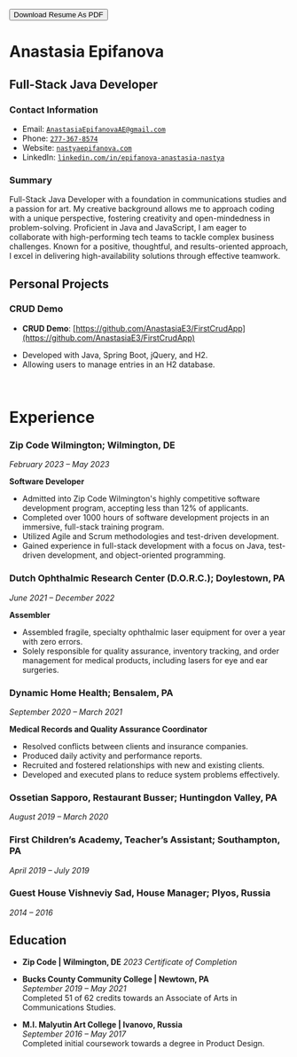 <script src="http://code.jquery.com/jquery-1.4.2.min.js"></script> <script> var x = document.getElementsByClassName("site-footer-credits"); setTimeout(() => { x[0].remove(); }, 10); </script>

<div class="header-bar"></div>
 <link rel="stylesheet" type="text/css" media="all" href="./style.css" />
 <script>
    function downloadAsPDF() {
        // Assuming the PDF file is named 'sample.pdf' and resides in the same directory as your README.md
        window.location.href = 'resume.pdf';
    }
</script>
<meta property="og:title" content="Dean-Walls-Public-Portfolio" />

<button onclick="downloadAsPDF()">Download Resume As PDF</button> 

# Anastasia Epifanova 

## Full-Stack Java Developer

### Contact Information

* Email: [`AnastasiaEpifanovaAE@gmail.com`](AnastasiaEpifanovaAE@gmail.com)
* Phone: [`277-367-8574`](tel:+1-267-367-8574)
* Website: [`nastyaepifanova.com`](http://nastyaepifanova.com)
* LinkedIn: [`linkedin.com/in/epifanova-anastasia-nastya`](https://www.linkedin.com/in/epifanova-anastasia-nastya)

### Summary

Full-Stack Java Developer with a foundation in communications studies and a passion for art. My creative background allows me to approach coding with a unique perspective, fostering creativity and open-mindedness in problem-solving. Proficient in Java and JavaScript, I am eager to collaborate with high-performing tech teams to tackle complex business challenges. Known for a positive, thoughtful, and results-oriented approach, I excel in delivering high-availability solutions through effective teamwork.

## Personal Projects

### CRUD Demo
  <!-- * A [live demo can be viewed here.](http://crud_demo.deanwalls.com) allowing users to manage entries in an H2 database.  -->
  <!-- * Developed with Java, Spring Boot, jQuery, and H2; adopting the MVC architectural pattern for enhanced maintainability. 

### Back-End
  * Developed a backend service using Spring Boot, handling CRUD operations
  * Crafted RESTful APIs for data management, integrated services using Spring Annotations, and set up CORS for [https://deanofwalls.github.io](https://deanofwalls.github.io). -->

- **CRUD Demo**: [https://github.com/AnastasiaE3/FirstCrudApp](https://github.com/AnastasiaE3/FirstCrudApp) 
* Developed with Java, Spring Boot, jQuery, and H2.
* Allowing users to manage entries in an H2 database.


<!-- ### Front-End
  * Hosted on Github Pages with UI elements structured in HTML, styled with CSS, and dynamic data operations via AJAX.
  * Incorporated CORS for secure front-to-back-end communication. -->

<div style="page-break-before: always;"></div>
<br class="print-only">

# Experience
### Zip Code Wilmington; Wilmington, DE 
*February 2023 – May 2023*

**Software Developer**
- Admitted into Zip Code Wilmington's highly competitive software development program, accepting less than 12% of applicants.
- Completed over 1000 hours of software development projects in an immersive, full-stack training program.
- Utilized Agile and Scrum methodologies and test-driven development.
- Gained experience in full-stack development with a focus on Java, test-driven development, and object-oriented programming.

### Dutch Ophthalmic Research Center (D.O.R.C.); Doylestown, PA 
*June 2021 – December 2022*

**Assembler**
- Assembled fragile, specialty ophthalmic laser equipment for over a year with zero errors.
- Solely responsible for quality assurance, inventory tracking, and order management for medical products, including lasers for eye and ear surgeries.

### Dynamic Home Health; Bensalem, PA 
*September 2020 – March 2021*

**Medical Records and Quality Assurance Coordinator**
- Resolved conflicts between clients and insurance companies.
- Produced daily activity and performance reports.
- Recruited and fostered relationships with new and existing clients.
- Developed and executed plans to reduce system problems effectively.

### Ossetian Sapporo, Restaurant Busser; Huntingdon Valley, PA 
*August 2019 – March 2020*

### First Children’s Academy, Teacher’s Assistant; Southampton, PA 
*April 2019 – July 2019*

### Guest House Vishneviy Sad, House Manager; Plyos, Russia 
*2014 – 2016*
## Education
- **Zip Code | Wilmington, DE**
 *2023 Certificate of Completion*

- **Bucks County Community College | Newtown, PA**  
  *September 2019 – May 2021*  
  Completed 51 of 62 credits towards an Associate of Arts in Communications Studies.

- **M.I. Malyutin Art College | Ivanovo, Russia**  
  *September 2016 – May 2017*  
  Completed initial coursework towards a degree in Product Design.

